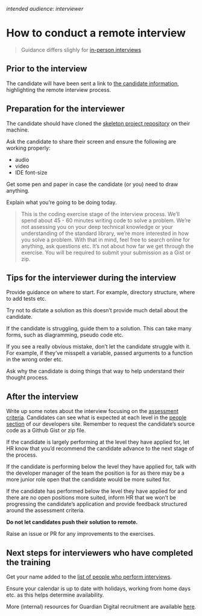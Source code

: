 _intended audience: interviewer_

# How to conduct a remote interview

> Guidance differs slighly for [in-person interviews](/PROCESS_IN_PERSON.md)

## Prior to the interview

The candidate will have been sent a link to [the candidate information](/CANDIDATE_INFORMATION.md), highlighting the remote interview process.

## Preparation for the interviewer
The candidate should have cloned the [skeleton project repository](https://github.com/guardian/pairing-test-project) on their machine.

Ask the candidate to share their screen and ensure the following are working properly:
- audio
- video
- IDE font-size

Get some pen and paper in case the candidate (or you) need to draw anything.

Explain what you’re going to be doing today.
> This is the coding exercise stage of the interview process. We’ll spend about 45 - 60 minutes writing code to solve a problem. We’re not assessing you on your deep technical knowledge or your understanding of the standard library, we’re more interested in how you solve a problem. With that in mind, feel free to search online for anything, ask questions etc. It’s not about how far we get through the exercise. You will be required to submit your submission as a Gist or zip.

## Tips for the interviewer during the interview
Provide guidance on where to start. For example, directory structure, where to add tests etc.

Try not to dictate a solution as this doesn’t provide much detail about the candidate.

If the candidate is struggling, guide them to a solution. This can take many forms, such as diagramming, pseudo code etc.

If you see a really obvious mistake, don’t let the candidate struggle with it. For example, if they’ve misspelt a variable, passed arguments to a function in the wrong order etc.

Ask why the candidate is doing things that way to help understand their thought process.

## After the interview
Write up some notes about the interview focusing on the [assessment criteria](https://docs.google.com/spreadsheets/d/1k5dmB9WaqcUE3NjvAqHfnKytitslIbGs0bPhx-1t4wI/edit#gid=0).
Candidates can see what is expected at each level in the [people section](https://developers.theguardian.com/open-people.html) of our developers site.
Remember to request the candidate’s source code as a Github Gist or zip file.

If the candidate is largely performing at the level they have applied for, let HR know that you’d recommend the candidate advance to the next stage of the process.

If the candidate is performing below the level they have applied for, talk with the developer manager of the team the position is for as there may be a more junior role open that the candidate would be more suited for.

If the candidate has performed below the level they have applied for and there are no open positions more suited, inform HR that we won’t be progressing the candidate’s application and provide feedback structured around the assessment criteria.

**Do not let candidates push their solution to remote.**

Raise an issue or PR for any improvements to the exercises.

## Next steps for interviewers who have completed the training
Get your name added to the [list of people who perform interviews](https://docs.google.com/spreadsheets/d/1o2zo8SBNY7GpIBV8JZDd1SPS7n3j1aZcCMB50yjhrQ4/edit?usp=drive_web&ouid=100705330630281350114).

Ensure your calendar is up to date with holidays, working from home days etc. as this helps determine availability.

More (internal) resources for Guardian Digital recruitment are available [here](https://drive.google.com/drive/folders/0ACeWcaLt-MNVUk9PVA).
